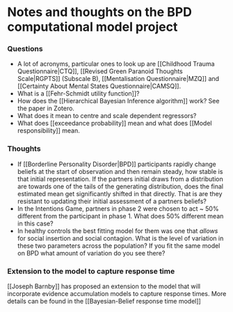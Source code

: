 # Notes and thoughts on the BPD computational model project

### Questions
- A lot of acronyms, particular ones to look up are [[Childhood Trauma Questionnaire|CTQ]], [[Revised Green Paranoid Thoughts Scale|RGPTS]] (Subscale B), [[Mentalisation Questionnaire|MZQ]] and [[Certainty About Mental States Questionnaire|CAMSQ]].
- What is a [[Fehr-Schmidt utility function]]?
- How does the [[Hierarchical Bayesian Inference algorithm]] work? See the paper in Zotero.
- What does it mean to centre and scale dependent regressors?
- What does [[exceedance probability]] mean and what does [[Model responsibility]] mean.

### Thoughts

- If [[Borderline Personality Disorder|BPD]] participants rapidly change beliefs at the start of observation and then remain steady, how stable is that initial representation. If the partners initial draws from a distribution are towards one of the tails of the generating distribution, does the final estimated mean get significantly shifted in that directly. That is are they resistant to updating their initial assessment of a partners beliefs?
- In the Intentions Game, partners in phase 2 were chosen to act ~ 50% different from the participant in phase 1. What does 50% different mean in this case?
- In healthy controls the best fitting model for them was one that _allows_ for social insertion and social contagion. What is the level of variation in these two parameters across the population? If you fit the same model on BPD what amount of variation do you see there?

### Extension to the model to capture response time

[[Joseph Barnby]] has proposed an extension to the model that will incorporate evidence accumulation models to capture response times. More details can be found in the [[Bayesian-Belief response time model]]
